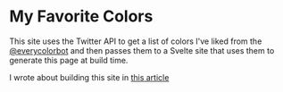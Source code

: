 # My Favorite Colors
This site uses the Twitter API to get a list of colors I've liked from the [@everycolorbot](https://twitter.com/everycolorbot) and then passes them to a Svelte site that uses them to generate this page at build time.

I wrote about building this site in [this article](https://www.dschapman.com/articles/how-i-used-twitter-as-a-cms)
